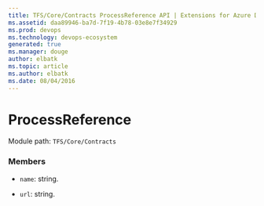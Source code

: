 ```yaml
---
title: TFS/Core/Contracts ProcessReference API | Extensions for Azure DevOps Services
ms.assetid: daa89946-ba7d-7f19-4b78-03e8e7f34929
ms.prod: devops
ms.technology: devops-ecosystem
generated: true
ms.manager: douge
author: elbatk
ms.topic: article
ms.author: elbatk
ms.date: 08/04/2016
---
```


# ProcessReference

Module path: `TFS/Core/Contracts`


### Members

* `name`: string. 

* `url`: string. 

